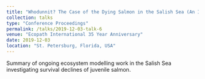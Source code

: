 ```yaml
---
title: "Whodunnit? The Case of the Dying Salmon in the Salish Sea (An Investigation Using an End-to-End Ecosystem Model)"
collection: talks
type: "Conference Proceedings"
permalink: /talks/2019-12-03-talk-6
venue: "Ecopath International 35 Year Anniversary"
date: 2019-12-03
location: "St. Petersburg, Florida, USA"
---
```


Summary of ongoing ecosystem modelling work in the Salish Sea investigating survival declines of juvenile salmon.